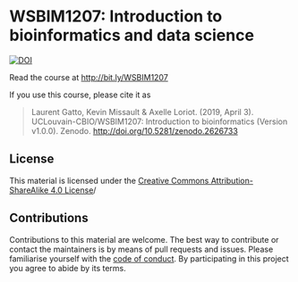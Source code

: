 # WSBIM1207: Introduction to bioinformatics and data science

[![DOI](https://zenodo.org/badge/147494586.svg)](https://zenodo.org/record/2626733)

Read the course at http://bit.ly/WSBIM1207

If you use this course, please cite it as 

> Laurent Gatto, Kevin Missault & Axelle Loriot. (2019, April
> 3). UCLouvain-CBIO/WSBIM1207: Introduction to bioinformatics
> (Version v1.0.0). Zenodo. http://doi.org/10.5281/zenodo.2626733

## License

This material is licensed under the [Creative Commons
Attribution-ShareAlike 4.0
License](https://creativecommons.org/licenses/by-sa/4.0/)/

## Contributions

Contributions to this material are welcome. The best way to contribute
or contact the maintainers is by means of pull requests and
issues. Please familiarise yourself with the [code of
conduct](https://github.com/UCLouvain-CBIO/WSBIM1207/blob/master/CONDUCT.md). By
participating in this project you agree to abide by its terms.

